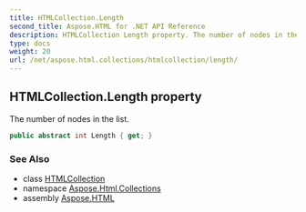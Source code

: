 ```yaml
---
title: HTMLCollection.Length
second_title: Aspose.HTML for .NET API Reference
description: HTMLCollection Length property. The number of nodes in the list
type: docs
weight: 20
url: /net/aspose.html.collections/htmlcollection/length/
---
```

## HTMLCollection.Length property

The number of nodes in the list.

```csharp
public abstract int Length { get; }
```

### See Also

* class [HTMLCollection](../)
* namespace [Aspose.Html.Collections](../../../aspose.html.collections/)
* assembly [Aspose.HTML](../../../)
